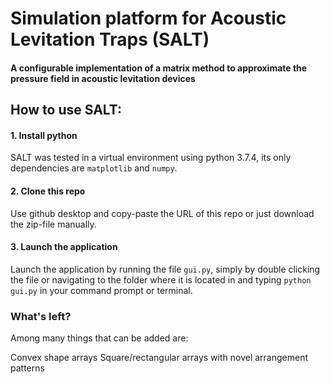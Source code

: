 # Simulation platform for Acoustic Levitation Traps (SALT)
#### A configurable implementation of a matrix method to approximate the pressure field in acoustic levitation devices

## How to use SALT:

#### 1. Install python
SALT was tested in a virtual environment using python 3.7.4, its only dependencies are ```matplotlib``` and ```numpy```.

#### 2. Clone this repo
Use github desktop and copy-paste the URL of this repo or just download the zip-file manually.

#### 3. Launch the application
Launch the application by running the file ```gui.py```, simply by double clicking the file or navigating to the folder where it is located in and typing ```python gui.py``` in your command prompt or terminal.

### What's left?
Among many things that can be added are:

Convex shape arrays
Square/rectangular arrays with novel arrangement patterns


